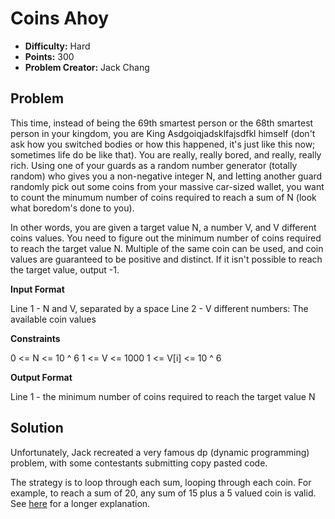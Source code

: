 # Coins Ahoy
* **Difficulty:** Hard
* **Points:** 300
* **Problem Creator:** Jack Chang

## Problem

This time, instead of being the 69th smartest person or the 68th smartest person in your kingdom, you are King Asdgoiqjadsklfajsdfkl himself (don't ask how you switched bodies or how this happened, it's just like this now; sometimes life do be like that). You are really, really bored, and really, really rich. Using one of your guards as a random number generator (totally random) who gives you a non-negative integer N, and letting another guard randomly pick out some coins from your massive car-sized wallet, you want to count the minumum number of coins required to reach a sum of N (look what boredom's done to you).

In other words, you are given a target value N, a number V, and V different coins values. You need to figure out the minimum number of coins required to reach the target value N. Multiple of the same coin can be used, and coin values are guaranteed to be positive and distinct. If it isn't possible to reach the target value, output -1.

**Input Format**

Line 1 - N and V, separated by a space
Line 2 - V different numbers: The available coin values

**Constraints**

0 <= N <= 10 ^ 6
1 <= V <= 1000
1 <= V[i] <= 10 ^ 6

**Output Format**

Line 1 - the minimum number of coins required to reach the target value N

## Solution

Unfortunately, Jack recreated a very famous dp (dynamic programming) problem, with some contestants submitting copy pasted code.

The strategy is to loop through each sum, looping through each coin. For example, to reach a sum of 20, any sum of 15 plus a 5 valued coin is valid. See [here](https://www.geeksforgeeks.org/understanding-the-coin-change-problem-with-dynamic-programming/) for a longer explanation.
